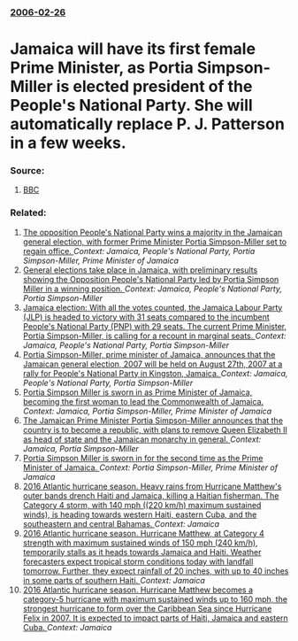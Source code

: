 ### [2006-02-26](/news/2006/02/26/index.md)

#  Jamaica will have its first female Prime Minister, as Portia Simpson-Miller is elected president of the People's National Party. She will automatically replace P. J. Patterson in a few weeks. 




### Source:

1. [BBC](http://news.bbc.co.uk/2/hi/americas/4752192.stm)

### Related:

1. [The opposition People's National Party wins a majority in the Jamaican general election, with former Prime Minister Portia Simpson-Miller set to regain office. ](/news/2011/12/30/the-opposition-people-s-national-party-wins-a-majority-in-the-jamaican-general-election-with-former-prime-minister-portia-simpson-miller-se.md) _Context: Jamaica, People's National Party, Portia Simpson-Miller, Prime Minister of Jamaica_
2. [General elections take place in Jamaica, with preliminary results showing the Opposition People's National Party led by Portia Simpson Miller in a winning position. ](/news/2011/12/29/general-elections-take-place-in-jamaica-with-preliminary-results-showing-the-opposition-people-s-national-party-led-by-portia-simpson-mille.md) _Context: Jamaica, People's National Party, Portia Simpson-Miller_
3. [ Jamaica election: With all the votes counted, the Jamaica Labour Party (JLP) is headed to victory with 31 seats compared to the incumbent People's National Party (PNP) with 29 seats. The current Prime Minister, Portia Simpson-Miller, is calling for a recount in marginal seats. ](/news/2007/09/4/jamaica-election-with-all-the-votes-counted-the-jamaica-labour-party-jlp-is-headed-to-victory-with-31-seats-compared-to-the-incumbent-p.md) _Context: Jamaica, People's National Party, Portia Simpson-Miller_
4. [Portia Simpson-Miller, prime minister of Jamaica, announces that the Jamaican general election, 2007 will be held on August 27th, 2007 at a rally for People's National Party in Kingston, Jamaica. ](/news/2007/07/8/portia-simpson-miller-prime-minister-of-jamaica-announces-that-the-jamaican-general-election-2007-will-be-held-on-august-27th-2007-at-a.md) _Context: Jamaica, People's National Party, Portia Simpson-Miller_
5. [ Portia Simpson Miller is sworn in as Prime Minister of Jamaica, becoming the first woman to lead the Commonwealth of Jamaica.](/news/2006/03/30/portia-simpson-miller-is-sworn-in-as-prime-minister-of-jamaica-becoming-the-first-woman-to-lead-the-commonwealth-of-jamaica.md) _Context: Jamaica, Portia Simpson-Miller, Prime Minister of Jamaica_
6. [The Jamaican Prime Minister Portia Simpson-Miller announces that the country is to become a republic, with plans to remove Queen Elizabeth II as head of state and the Jamaican monarchy in general. ](/news/2012/01/6/the-jamaican-prime-minister-portia-simpson-miller-announces-that-the-country-is-to-become-a-republic-with-plans-to-remove-queen-elizabeth-i.md) _Context: Jamaica, Portia Simpson-Miller_
7. [Portia Simpson Miller is sworn in for the second time as the Prime Minister of Jamaica. ](/news/2012/01/5/portia-simpson-miller-is-sworn-in-for-the-second-time-as-the-prime-minister-of-jamaica.md) _Context: Portia Simpson-Miller, Prime Minister of Jamaica_
8. [2016 Atlantic hurricane season. Heavy rains from Hurricane Matthew's outer bands drench Haiti and Jamaica, killing a Haitian fisherman. The Category 4 storm, with 140 mph ((220 km/h) maximum sustained winds), is heading towards western Haiti, eastern Cuba, and the southeastern and central Bahamas. ](/news/2016/10/3/2016-atlantic-hurricane-season-heavy-rains-from-hurricane-matthew-s-outer-bands-drench-haiti-and-jamaica-killing-a-haitian-fisherman-the.md) _Context: Jamaica_
9. [2016 Atlantic hurricane season. Hurricane Matthew, at Category 4 strength with maximum sustained winds of 150 mph (240 km/h), temporarily stalls as it heads towards Jamaica and Haiti. Weather forecasters expect tropical storm conditions today with landfall tomorrow. Further, they expect rainfall of 20 inches, with up to 40 inches in some parts of southern Haiti. ](/news/2016/10/2/2016-atlantic-hurricane-season-hurricane-matthew-at-category-4-strength-with-maximum-sustained-winds-of-150-mph-240-km-h-temporarily-st.md) _Context: Jamaica_
10. [2016 Atlantic hurricane season. Hurricane Matthew becomes a category-5 hurricane with maximum sustained winds up to 160 mph, the strongest hurricane to form over the Caribbean Sea since Hurricane Felix in 2007. It is expected to impact parts of Haiti, Jamaica and eastern Cuba. ](/news/2016/09/30/2016-atlantic-hurricane-season-hurricane-matthew-becomes-a-category-5-hurricane-with-maximum-sustained-winds-up-to-160-mph-the-strongest-h.md) _Context: Jamaica_
